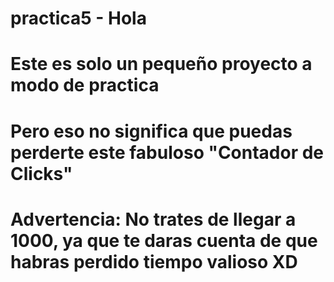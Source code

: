 # practica5 - Hola
# Este es solo un pequeño proyecto a modo de practica
# Pero eso no significa que puedas perderte este fabuloso "Contador de Clicks"
# Advertencia: No trates de llegar a 1000, ya que te daras cuenta de que habras perdido tiempo valioso XD
